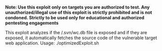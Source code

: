 **Note: Use this exploit only on targets you are authorized to test. Any unauthorized/illegal use of this exploit is strictly prohibited and is not condoned. Strictly to be used only for educational and authorized pentesting engagements**

This exploit analyzes if the /.svn/wc.db file is exposed and if they are exposed, it automatically fetches the source code of the vulnerable target web application.
Usage: ./optimizedExploit.sh <URL>

